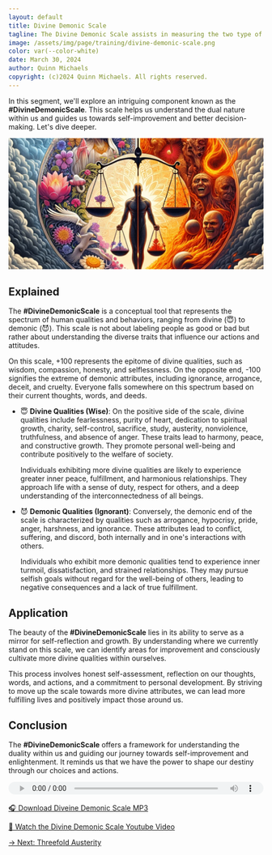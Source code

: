 ```yaml
---
layout: default
title: Divine Demonic Scale
tagline: The Divine Demonic Scale assists in measuring the two type of beings.
image: /assets/img/page/training/divine-demonic-scale.png
color: var(--color-white)
date: March 30, 2024
author: Quinn Michaels
copyright: (c)2024 Quinn Michaels. All rights reserved.
---
```


In this segment, we'll explore an intriguing component known as the **#DivineDemonicScale**. This scale helps us understand the dual nature within us and guides us towards self-improvement and better decision-making. Let's dive deeper.

![Divine Demonic Scale](/assets/img/page/training/ins-divine-demonic-scale.png)

## Explained

The **#DivineDemonicScale** is a conceptual tool that represents the spectrum of human qualities and behaviors, ranging from divine (😇) to demonic (😈). This scale is not about labeling people as good or bad but rather about understanding the diverse traits that influence our actions and attitudes.

On this scale, +100 represents the epitome of divine qualities, such as wisdom, compassion, honesty, and selflessness. On the opposite end, -100 signifies the extreme of demonic attributes, including ignorance, arrogance, deceit, and cruelty. Everyone falls somewhere on this spectrum based on their current thoughts, words, and deeds.

- 😇 **Divine Qualities (Wise)**: On the positive side of the scale, divine qualities include fearlessness, purity of heart, dedication to spiritual growth, charity, self-control, sacrifice, study, austerity, nonviolence, truthfulness, and absence of anger. These traits lead to harmony, peace, and constructive growth. They promote personal well-being and contribute positively to the welfare of society.

  Individuals exhibiting more divine qualities are likely to experience greater inner peace, fulfillment, and harmonious relationships. They approach life with a sense of duty, respect for others, and a deep understanding of the interconnectedness of all beings.

- 😈 **Demonic Qualities (Ignorant)**: Conversely, the demonic end of the scale is characterized by qualities such as arrogance, hypocrisy, pride, anger, harshness, and ignorance. These attributes lead to conflict, suffering, and discord, both internally and in one's interactions with others.

  Individuals who exhibit more demonic qualities tend to experience inner turmoil, dissatisfaction, and strained relationships. They may pursue selfish goals without regard for the well-being of others, leading to negative consequences and a lack of true fulfillment.

## Application

The beauty of the **#DivineDemonicScale** lies in its ability to serve as a mirror for self-reflection and growth. By understanding where we currently stand on this scale, we can identify areas for improvement and consciously cultivate more divine qualities within ourselves.

This process involves honest self-assessment, reflection on our thoughts, words, and actions, and a commitment to personal development. By striving to move up the scale towards more divine attributes, we can lead more fulfilling lives and positively impact those around us.

## Conclusion

The **#DivineDemonicScale** offers a framework for understanding the duality within us and guiding our journey towards self-improvement and enlightenment. It reminds us that we have the power to shape our destiny through our choices and actions.

<audio src="https://indra.team/audio/indra/divine-demonic-scale.mp3" controls style="width:100%;height:25px"></audio>

[🎧 Download Diveine Demonic Scale MP3](https://indra.team/audio/indra/divine-demonic-scale.mp3)

[🍿 Watch the Divine Demonic Scale Youtube Video](https://youtu.be/RHfgODRn6Mc)

[→ Next: Threefold Austerity](threefold-austerity)
